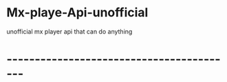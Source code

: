 # Mx-playe-Api-unofficial
unofficial mx player api that can do anything
<h1>-----------------------------------------</h1>
